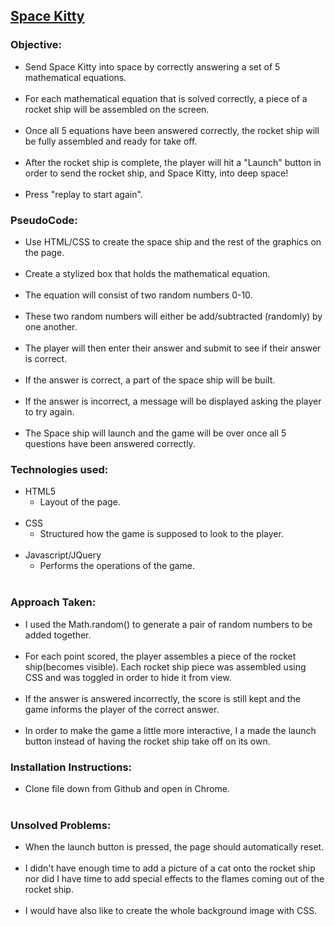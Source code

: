 ## [Space Kitty](https://notyourmando.github.io/project1/index.html)

### Objective:
- Send Space Kitty into space by correctly answering a set of 5 mathematical equations.<br><br>
- For each mathematical equation that is solved correctly, a piece of a rocket ship will be assembled on the screen.<br><br>
- Once all 5 equations have been answered correctly, the rocket ship will be fully assembled and ready for take off.<br><br>
- After the rocket ship is complete, the player will hit a "Launch" button in order to send the rocket ship, and Space Kitty, into deep space!<br><br>
- Press "replay to start again".

### PseudoCode:
- Use HTML/CSS to create the space ship and the rest of the graphics on the page.<br><br>
- Create a stylized box that holds the mathematical equation.<br><br>
 - The equation will consist of two random numbers 0-10.<br><br>
 - These two random numbers will either be add/subtracted (randomly) by one another.<br><br>
 - The player will then enter their answer and submit to see if their answer is correct.<br><br>
 - If the answer is correct, a part of the space ship will be built.<br><br>
 - If the answer is incorrect, a message will be displayed asking the player to try again.<br><br>
- The Space ship will launch and the game will be over once all 5 questions have been answered correctly.

### Technologies used:
- HTML5
  - Layout of the page.<br><br>
- CSS
  - Structured how the game is supposed to look to the player.<br><br>
- Javascript/JQuery
  - Performs the operations of the game.<br><br>

### Approach Taken:
- I used  the Math.random() to generate a pair of random numbers to be added together.<br><br>
- For each point scored, the player assembles a piece of the rocket ship(becomes visible). Each rocket ship piece was assembled using CSS and was toggled in order to hide it from view. <br><br>
- If the answer is answered incorrectly, the score is still kept and the game informs the player of the correct answer.<br><br>
- In order to make the game a little more interactive, I a made the launch button instead of having the rocket ship take off on its own.

### Installation Instructions:
- Clone file down from Github and open in Chrome.<br><br>

### Unsolved Problems:
- When the launch button is pressed, the page should automatically reset.<br><br>
- I didn't have enough time to add a picture of a cat onto the rocket ship nor did I have time to add special effects to the flames coming out of the rocket ship.<br><br>
- I would have also like to create the whole background image with CSS.
